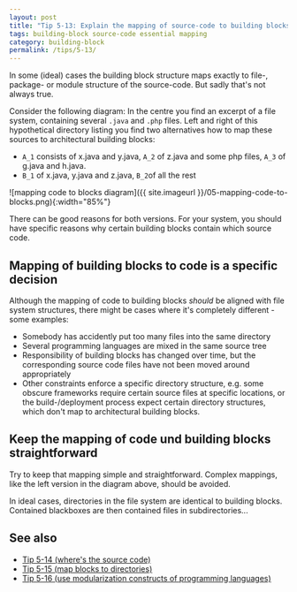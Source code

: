 ```yaml
---
layout: post
title: "Tip 5-13: Explain the mapping of source-code to building blocks!"
tags: building-block source-code essential mapping 
category: building-block
permalink: /tips/5-13/
---
```


In some (ideal) cases the building block structure maps exactly to
file-, package- or module structure of the source-code. But sadly that's not
always true.

Consider the following diagram: In the centre you find an
excerpt of a file system, containing several `.java` and `.php` files.
Left and right of this hypothetical directory listing you find two
alternatives how to map these sources to architectural building blocks:

* `A_1` consists of x.java and y.java, `A_2` of z.java and some php files,
`A_3` of g.java and h.java.
* `B_1` of x.java, y.java and z.java, `B_2`of all the rest



![mapping code to blocks diagram]({{ site.imageurl }}/05-mapping-code-to-blocks.png){:width="85%"}

There can be good reasons for both versions. For your system, you should
have specific reasons why certain building blocks contain which source code.

## Mapping of building blocks to code is a specific decision

Although the mapping of code to building blocks _should_ be aligned
with file system structures, there might be cases where it's completely
different - some examples:

* Somebody has accidently put too many files into the same directory
* Several programming languages are mixed in the same source tree
* Responsibility of building blocks has changed over time, but the
corresponding source code files have not been moved around appropriately
* Other constraints enforce a specific directory structure, e.g.
some obscure frameworks require certain source files at specific locations,
or the build-/deployment process expect certain directory structures,
which don't map to architectural building blocks.


## Keep the mapping of code und building blocks straightforward

Try to keep that mapping simple and straightforward. Complex mappings,
like the left version in the diagram above, should be avoided.

In ideal cases, directories in the file system are identical to building
blocks. Contained blackboxes are then contained files in subdirectories...

## See also

* [Tip 5-14 (where's the source code)](/tips/5-14)
* [Tip 5-15 (map blocks to directories)](/tips/5-15)
* [Tip 5-16 (use modularization constructs of programming languages)](/tips/5-16)
